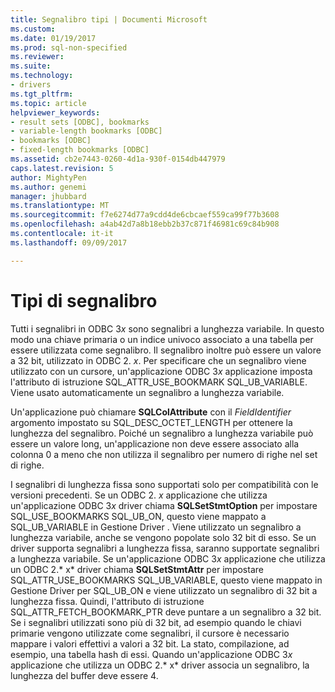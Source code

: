 ```yaml
---
title: Segnalibro tipi | Documenti Microsoft
ms.custom: 
ms.date: 01/19/2017
ms.prod: sql-non-specified
ms.reviewer: 
ms.suite: 
ms.technology:
- drivers
ms.tgt_pltfrm: 
ms.topic: article
helpviewer_keywords:
- result sets [ODBC], bookmarks
- variable-length bookmarks [ODBC]
- bookmarks [ODBC]
- fixed-length bookmarks [ODBC]
ms.assetid: cb2e7443-0260-4d1a-930f-0154db447979
caps.latest.revision: 5
author: MightyPen
ms.author: genemi
manager: jhubbard
ms.translationtype: MT
ms.sourcegitcommit: f7e6274d77a9cdd4de6cbcaef559ca99f77b3608
ms.openlocfilehash: a4ab42d7a8b18ebb2b37c871f46981c69c84b908
ms.contentlocale: it-it
ms.lasthandoff: 09/09/2017

---
```

# <a name="bookmark-types"></a>Tipi di segnalibro
Tutti i segnalibri in ODBC 3*x* sono segnalibri a lunghezza variabile. In questo modo una chiave primaria o un indice univoco associato a una tabella per essere utilizzata come segnalibro. Il segnalibro inoltre può essere un valore a 32 bit, utilizzato in ODBC 2. *x*. Per specificare che un segnalibro viene utilizzato con un cursore, un'applicazione ODBC 3*x* applicazione imposta l'attributo di istruzione SQL_ATTR_USE_BOOKMARK SQL_UB_VARIABLE. Viene usato automaticamente un segnalibro a lunghezza variabile.  
  
 Un'applicazione può chiamare **SQLColAttribute** con il *FieldIdentifier* argomento impostato su SQL_DESC_OCTET_LENGTH per ottenere la lunghezza del segnalibro. Poiché un segnalibro a lunghezza variabile può essere un valore long, un'applicazione non deve essere associato alla colonna 0 a meno che non utilizza il segnalibro per numero di righe nel set di righe.  
  
 I segnalibri di lunghezza fissa sono supportati solo per compatibilità con le versioni precedenti. Se un ODBC 2. *x* applicazione che utilizza un'applicazione ODBC 3*x* driver chiama **SQLSetStmtOption** per impostare SQL_USE_BOOKMARKS SQL_UB_ON, questo viene mappato a SQL_UB_VARIABLE in Gestione Driver . Viene utilizzato un segnalibro a lunghezza variabile, anche se vengono popolate solo 32 bit di esso. Se un driver supporta segnalibri a lunghezza fissa, saranno supportate segnalibri a lunghezza variabile. Se un'applicazione ODBC 3*x* applicazione che utilizza un ODBC 2.* x* driver chiama **SQLSetStmtAttr** per impostare SQL_ATTR_USE_BOOKMARKS SQL_UB_VARIABLE, questo viene mappato in Gestione Driver per SQL_UB_ON e viene utilizzato un segnalibro di 32 bit a lunghezza fissa. Quindi, l'attributo di istruzione SQL_ATTR_FETCH_BOOKMARK_PTR deve puntare a un segnalibro a 32 bit. Se i segnalibri utilizzati sono più di 32 bit, ad esempio quando le chiavi primarie vengono utilizzate come segnalibri, il cursore è necessario mappare i valori effettivi a valori a 32 bit. La stato, compilazione, ad esempio, una tabella hash di essi. Quando un'applicazione ODBC 3*x* applicazione che utilizza un ODBC 2.* x* driver associa un segnalibro, la lunghezza del buffer deve essere 4.
